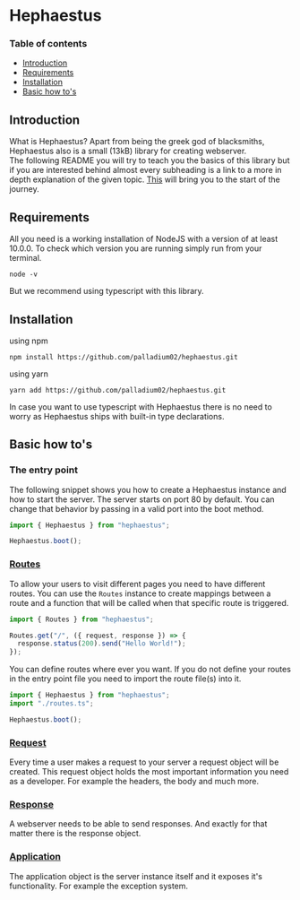 # Hephaestus

### Table of contents

- [Introduction](#introduction)
- [Requirements](#requirements)
- [Installation](#installation)
- [Basic how to's](#basic-how-tos)

## Introduction

What is Hephaestus? Apart from being the greek god of blacksmiths, Hephaestus
also is a small (13kB) library for creating webserver.
<br>
The following README you will try to teach you the basics of this library but
if you are interested behind almost every subheading is a link to a more in depth
explanation of the given topic.
[This](https://github.com/Palladium02/hephaestus/blob/main/docs/index.md) will bring you to the start of the journey.

## Requirements

All you need is a working installation of NodeJS with a version of at least
10.0.0. To check which version you are running simply run from your terminal.

```
node -v
```

But we recommend using typescript with this library.

## Installation

using npm

```
npm install https://github.com/palladium02/hephaestus.git
```

using yarn

```
yarn add https://github.com/palladium02/hephaestus.git
```

In case you want to use typescript with Hephaestus there is no need to worry as
Hephaestus ships with built-in type declarations.

## Basic how to's

### The entry point

The following snippet shows you how to create a Hephaestus instance and how
to start the server. The server starts on port 80 by default. You can change that
behavior by passing in a valid port into the boot method.

```ts
import { Hephaestus } from "hephaestus";

Hephaestus.boot();
```

### [Routes](https://github.com/Palladium02/hephaestus/blob/main/docs/routing.md)

To allow your users to visit different pages you need to have different routes.
You can use the `Routes` instance to create mappings between a route and
a function that will be called when that specific route is triggered.

```ts
import { Routes } from "hephaestus";

Routes.get("/", ({ request, response }) => {
  response.status(200).send("Hello World!");
});
```

You can define routes where ever you want. If you do not define your routes in
the entry point file you need to import the route file(s) into it.

```ts
import { Hephaestus } from "hephaestus";
import "./routes.ts";

Hephaestus.boot();
```

### [Request](https://github.com/Palladium02/hephaestus/blob/main/docs/requests.md)

Every time a user makes a request to your server a request object will be created.
This request object holds the most important information you need as a developer.
For example the headers, the body and much more.

### [Response](https://github.com/Palladium02/hephaestus/blob/main/docs/response.md)

A webserver needs to be able to send responses. And exactly for that matter there
is the response object.

### [Application](https://github.com/Palladium02/hephaestus/blob/main/docs/application.md)

The application object is the server instance itself and it exposes it's functionality.
For example the exception system.
